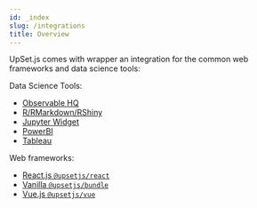 ```yaml
---
id: _index
slug: /integrations
title: Overview
---
```


UpSet.js comes with wrapper an integration for the common web frameworks and data science tools:

Data Science Tools:

- [Observable HQ](observablehq.md)
- [R/RMarkdown/RShiny](r.md)
- [Jupyter Widget](jupyter.md)
- [PowerBI](powerbi.md)
- [Tableau](tableau.md)

Web frameworks:

- [React.js `@upsetjs/react`](react.md)
- [Vanilla `@upsetjs/bundle`](vanilla.md)
- [Vue.js `@upsetjs/vue`](vue.md)
